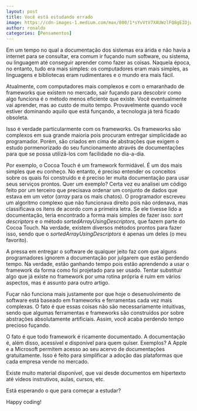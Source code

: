 ```yaml
---
layout: post
title: Você está estudando errado
image: https://cdn-images-1.medium.com/max/800/1*sYvVtV7XAUWzlFQ8gEIDjw.jpeg
author: ronaldo
categories: [Pensamentos]
---
```


Em um tempo no qual a documentação dos sistemas era árida e não havia
a internet para se consultar, era comum ir fuçando num software, ou
sistema, ou linguagem até conseguir aprender como fazer as coisas.
Naquela época, no entanto, tudo era mais simples: os computadores eram
mais simples, as linguagens e bibliotecas eram rudimentares e o mundo
era mais fácil.

Atualmente, com computadores mais complexos e com o emaranhado de
frameworks que existem no mercado, sair fuçando para descobrir como
algo funciona é o método menos eficiente que existe. Você
eventualmente vai aprender, mas ao custo de muito tempo. Provavelmente
quando você estiver dominando aquilo que está funçando, a tecnologia
já terá ficado obsoleta.

Isso é verdade particularmente com os frameworks. Os frameworks são
complexos em sua grande maioria pois procuram entregar simplicidade ao
programador. Porém, são criados em cima de abstrações que exigem o
estudo pormenorizado do seu funcionamento através de documentações
para que se possa utilizá-los com facilidade no dia-a-dia.

Por exemplo, o Cocoa Touch é um framework formidável. É um dos mais
simples que eu conheço. No entanto, é preciso entender os conceitos
sobre os quais foi construído e é preciso ler muita documentação para
usar seus serviços prontos. Quer um exemplo? Certa vez eu analisei um
código feito por um terceiro que precisava ordenar um conjunto de
dados que estava em um vetor (*array* para os mais chatos). O
programador escreveu um algoritmo complexo que não funcionava direito
pois não ordenava, mas classificava os itens de acordo com a primeira
letra. Se ele tivesse lido a documentação, teria encontrado a forma
mais simples de fazer isso: *sort descriptors* e o método
s*ortedArrayUsingDescriptors*, que fazem parte do Cocoa Touch. Na
verdade, existem diversos métodos prontos para fazer isso, sendo que o
*sortedArrayUsingDescriptors* é apenas um deles (o meu favorito).

A pressa em entregar o software de qualquer jeito faz com que alguns
programadores ignorem a documentação por julgarem que estão perdendo
tempo. Na verdade, estão ganhando tempo pois estão aprendendo a usar o
framework da forma como foi projetado para ser usado. Tentar
substituir algo que já existe no framework por uma rotina própria é
ruim em vários aspectos, mas é assunto para outro artigo.

Fuçar não funciona mais justamente por que hoje o desenvolvimento de
software está baseado em frameworks e ferramentas cada vez mais
complexas. O fato é que essas coisas não são necessariamente
intuitivas, sendo que algumas ferramentas e frameworks são construídos
por sobre abstrações absolutamente artificiais. Assim, você acaba
perdendo tempo precioso fuçando.

O fato é que todo framework é ricamente documentado. A documentação é,
além disso, acessível e disponível para quem quiser. Exemplos? A Apple
e a Microsoft permitem acesso ao seu acervo de documentações
gratuitamente. Isso é feito para simplificar a adoção das plataformas
que cada empresa vende no mercado.

Existe muito material disponível, que vai desde documentos em
hipertexto até vídeos instrutivos, aulas, cursos, etc.

Está esperando o que para começar a estudar?

Happy coding!
